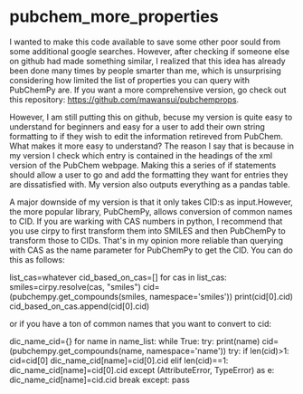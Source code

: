 # pubchem_more_properties


I wanted to make this code available to save some other poor sould from some additional google searches. However, after checking if someone else on github had made something similar, I realized that this idea has already been done many times by people smarter than me, which is unsurprising considering how limited the list of properties you can query with PubChemPy are. If you want a more comprehensive version, go check out this repository: https://github.com/mawansui/pubchemprops. 

However, I am still putting this on github, becuse my version is quite easy to understand for beginners and easy for a user to add their own string formatting to if they wish to edit the information retireved from PubChem. What makes it more easy to understand? The reason I say that is because in my version I check which entry is contained in the headings of the xml version of the PubChem webpage. Making this a series of if statements should allow a user to go and add the formatting they want for entries they are dissatisfied with. My version also outputs everything as a pandas table.

A major downside of my version is that it only takes CID:s as input.However, the more popular library, PubChemPy, allows conversion of common names to CID. If you are warking with CAS numbers in python, I recommend that you use cirpy to first transform them into SMILES and then PubChemPy to transform those to CIDs. That's in my opinion more reliable than querying with CAS as the name parameter for PubChemPy to get the CID. You can do this as follows:


list_cas=whatever
cid_based_on_cas=[]
for cas in list_cas:
        smiles=cirpy.resolve(cas, "smiles")
        cid=(pubchempy.get_compounds(smiles, namespace='smiles'))
        print(cid[0].cid)
        cid_based_on_cas.append(cid[0].cid)


or if you have a ton of common names that you want to convert to cid:


dic_name_cid={}
for name in name_list:
  while True:
   try:
    print(name)
    cid=(pubchempy.get_compounds(name, namespace='name'))
    try:
        if len(cid)>1:
            cid=cid[0]
            dic_name_cid[name]=cid[0].cid
        elif len(cid)==1:
            dic_name_cid[name]=cid[0].cid
    except (AttributeError, TypeError) as e:
        dic_name_cid[name]=cid.cid
    break
   except:
       pass
